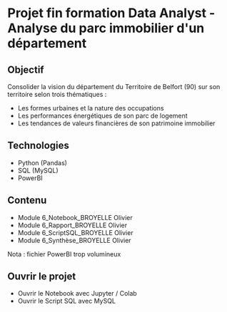 # Projet fin formation Data Analyst - Analyse du parc immobilier d'un département

## Objectif 
Consolider la vision du département du Territoire de Belfort (90) sur son territoire selon trois thématiques : 
- Les formes urbaines et la nature des occupations
- Les performances énergétiques de son parc de logement
- Les tendances de valeurs financières de son patrimoine immobilier

## Technologies
- Python (Pandas)
- SQL (MySQL)
- PowerBI

## Contenu
- Module 6_Notebook_BROYELLE Olivier
- Module 6_Rapport_BROYELLE Olivier
- Module 6_ScriptSQL_BROYELLE Olivier
- Module 6_Synthèse_BROYELLE Olivier

Nota : fichier PowerBI trop volumineux

## Ouvrir le projet
- Ouvrir le Notebook avec Jupyter / Colab
- Ouvrir le Script SQL avec MySQL
